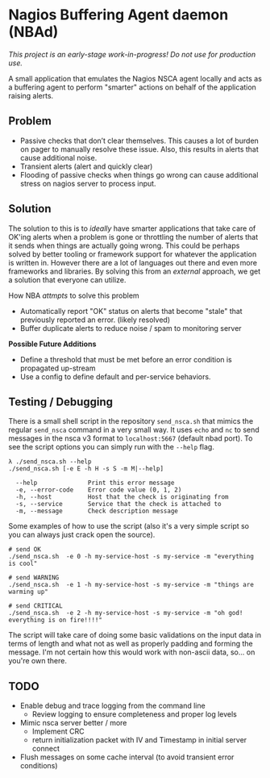 # Nagios Buffering Agent daemon (NBAd)

_This project is an early-stage work-in-progress! Do not use for production use._

A small application that emulates the Nagios NSCA agent locally and acts as
a buffering agent to perform "smarter" actions on behalf of the application
raising alerts.

## Problem

+ Passive checks that don’t clear themselves. This causes a lot of
  burden on pager to manually resolve these issue. Also, this results
  in alerts that cause additional noise.
+ Transient alerts (alert and quickly clear)
+ Flooding of passive checks when things go wrong can cause additional
  stress on nagios server to process input.


## Solution

The solution to this is to _ideally_ have smarter applications that take care of OK'ing
alerts when a problem is gone or throttling the number of alerts that it sends when things
are actually going wrong. This could be perhaps solved by better tooling or framework support
for whatever the application is written in. However there are a lot of languages out there
and even more frameworks and libraries. By solving this from an _external_ approach, we
get a solution that everyone can utilize.

How NBA _attmpts_ to solve this problem

+ Automatically report "OK" status on alerts that become "stale"
  that previously reported an error. (likely resolved)
+ Buffer duplicate alerts to reduce noise / spam to monitoring server


__Possible Future Additions__

+ Define a threshold that must be met before an error condition is propagated up-stream
+ Use a config to define default and per-service behaviors.




## Testing / Debugging

There is a small shell script in the repository `send_nsca.sh` that mimics the regular
`send_nsca` command in a very small way. It uses `echo` and `nc` to send messages in the
nsca v3 format to `localhost:5667` (default nbad port). To see the script options you can
simply run with the `--help` flag.

```
λ ./send_nsca.sh --help
./send_nsca.sh [-e E -h H -s S -m M|--help]

  --help              Print this error message
  -e, --error-code    Error code value (0, 1, 2)
  -h, --host          Host that the check is originating from
  -s, --service       Service that the check is attached to
  -m, --message       Check description message
```


Some examples of how to use the script (also it's a very simple script so you can always
just crack open the source).

```
# send OK
./send_nsca.sh  -e 0 -h my-service-host -s my-service -m "everything is cool"

# send WARNING
./send_nsca.sh  -e 1 -h my-service-host -s my-service -m "things are warming up"

# send CRITICAL
./send_nsca.sh  -e 2 -h my-service-host -s my-service -m "oh god! everything is on fire!!!!"
```

The script will take care of doing some basic validations on the input data in terms of length
and what not as well as properly padding and forming the message. I'm not certain how this would
work with non-ascii data, so... on you're own there.



## TODO

+ Enable debug and trace logging from the command line
  + Review logging to ensure completeness and proper log levels
+ Mimic nsca server better / more
  + Implement CRC
  + return initialization packet with IV and Timestamp in initial server connect
+ Flush messages on some cache interval (to avoid transient error conditions)
